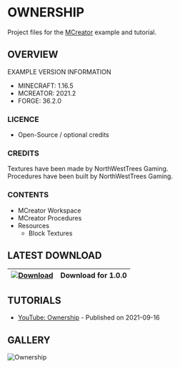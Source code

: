 # OWNERSHIP
Project files for the [MCreator](https://mcreator.net/) example and tutorial.

## OVERVIEW
EXAMPLE VERSION INFORMATION

* MINECRAFT: 1.16.5
* MCREATOR: 2021.2
* FORGE: 36.2.0

### LICENCE
- Open-Source / optional credits

### CREDITS
Textures have been made by NorthWestTrees Gaming.    
Procedures have been built by NorthWestTrees Gaming.

### CONTENTS
* MCreator Workspace
* MCreator Procedures
* Resources
    * Block Textures

## LATEST DOWNLOAD
| [![Download](https://i.imgur.com/Xcxx2Gr.png)](https://github.com/MCreator-Examples/ownership/files/7180053/Ownership.zip) | Download for 1.0.0 |
| --- | --- |

## TUTORIALS
* [YouTube: Ownership](https://youtu.be/7yDoEN-TNDs) - Published on 2021-09-16

## GALLERY
![Ownership](https://i.imgur.com/Zrw0WbP.png)
